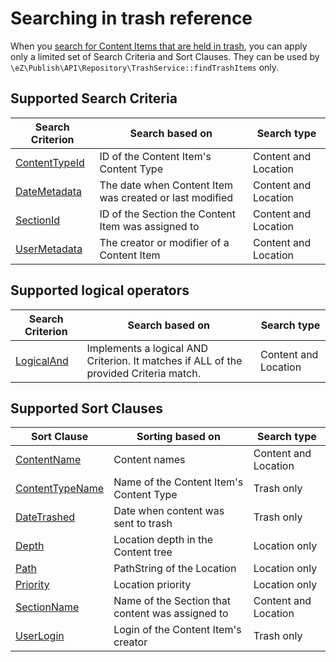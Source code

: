 # Searching in trash reference

When you [search for Content Items that are held in trash](../../api/public_php_api_search.md#searching-in-trash), you can apply only a limited set of Search Criteria and Sort Clauses.
They can be used by `\eZ\Publish\API\Repository\TrashService::findTrashItems` only.

## Supported Search Criteria

| Search Criterion | Search based on | Search type |
|-----|-----|-----|
|[ContentTypeId](criteria_reference/contenttypeid_criterion.md)|ID of the Content Item's Content Type|Content and Location|
|[DateMetadata](criteria_reference/datemetadata_criterion.md)|The date when Content Item was created or last modified|Content and Location|
|[SectionId](criteria_reference/sectionid_criterion.md)|ID of the Section the Content Item was assigned to|Content and Location|
|[UserMetadata](criteria_reference/usermetadata_criterion.md)|The creator or modifier of a Content Item|Content and Location|

## Supported logical operators

|Search Criterion|Search based on|Search type|
|-----|-----|-----|
|[LogicalAnd](criteria_reference/logicaland_criterion.md)|Implements a logical AND Criterion. It matches if ALL of the provided Criteria match.|Content and Location|

## Supported Sort Clauses

| Sort Clause | Sorting based on | Search type|
|-----|-----|-----|
|[ContentName](sort_clause_reference/contentname_sort_clause.md)|Content names|Content and Location|
|[ContentTypeName](sort_clause_reference/contenttypename_sort_clause.md)|Name of the Content Item's Content Type|Trash only|
|[DateTrashed](sort_clause_reference/datetrashed_sort_clause.md)|Date when content was sent to trash|Trash only|
|[Depth](sort_clause_reference/depth_sort_clause.md)|Location depth in the Content tree|Location only|
|[Path](sort_clause_reference/path_sort_clause.md)|PathString of the Location|Location only|
|[Priority](sort_clause_reference/priority_sort_clause.md)|Location priority|Location only|
|[SectionName](sort_clause_reference/sectionname_sort_clause.md)|Name of the Section that content was assigned to|Content and Location|
|[UserLogin](sort_clause_reference/userlogin_sort_clause.md)|Login of the Content Item's creator|Trash only|

